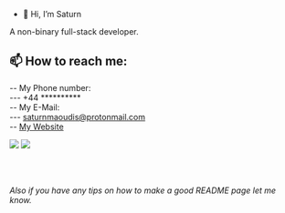 - 👋 Hi, I’m Saturn

A non-binary full-stack developer.


## 📫 How to reach me: <br>
-- My Phone number: <br>
--- +44 ********** <br>
-- My E-Mail: <br>
--- saturnmaoudis@protonmail.com <br>
-- [My Website](astraeffect.co.uk)

![](https://github-readme-stats.vercel.app/api?username=ahhhsaturn&show_icons=true&locale=en&theme=gotham&hide=stars&hide_rank=true%22) ![](https://github-readme-stats.vercel.app/api/top-langs?username=ahhhsaturn&show_icons=true&locale=en&layout=compact&theme=gotham&card_width=300%22)

<br>
<br>

*Also if you have any tips on how to make a good README page let me know.*
